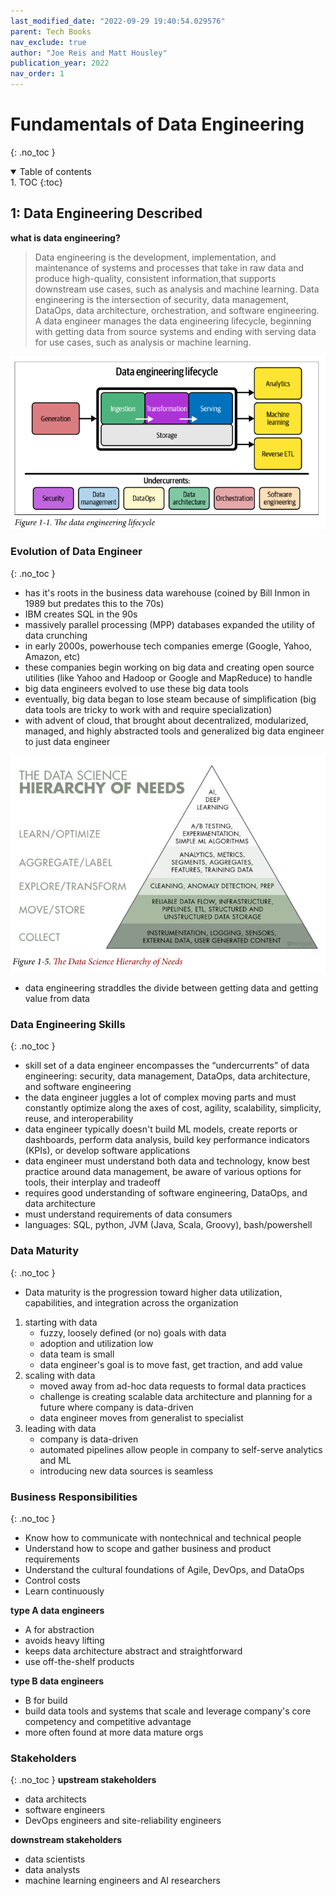 ```yaml
---
last_modified_date: "2022-09-29 19:40:54.029576"
parent: Tech Books
nav_exclude: true
author: "Joe Reis and Matt Housley"
publication_year: 2022
nav_order: 1
---
```


# Fundamentals of Data Engineering
{: .no_toc }


<details open markdown="block">
  <summary>
    Table of contents
  </summary>
1. TOC
{:toc}
</details>


## 1: Data Engineering Described

**what is data engineering?**
> Data engineering is the development, implementation, and maintenance of systems and processes that take in raw data and produce high-quality, consistent information,that supports downstream use cases, such as analysis and machine learning. Data engineering is the intersection of security, data management, DataOps, data architecture, orchestration, and software engineering. A data engineer manages the data engineering lifecycle, beginning with getting data from source systems and ending with serving data for use cases, such as analysis or machine learning.


<div style="text-align:center">
  <a href="/assets/img/fundamentals-of-data-engineering/data-engineering-lifecycle.png">
    <img src="/assets/img/fundamentals-of-data-engineering/data-engineering-lifecycle.png" alt="aggregate">
  </a>
</div>

### Evolution of Data Engineer
{: .no_toc }
- has it's roots in the business data warehouse (coined by Bill Inmon in 1989 but predates this to the 70s)
- IBM creates SQL in the 90s
- massively parallel processing (MPP) databases expanded the utility of data crunching
- in early 2000s, powerhouse tech companies emerge (Google, Yahoo, Amazon, etc)
- these companies begin working on big data and creating open source utilities (like Yahoo and Hadoop or Google and MapReduce) to handle
- big data engineers evolved to use these big data tools
- eventually, big data began to lose steam because of simplification (big data tools are tricky to work with and require specialization)
- with advent of cloud, that brought about decentralized, modularized, managed, and highly abstracted tools and generalized big data engineer to just data engineer

<div style="text-align:center">
  <a href="/assets/img/fundamentals-of-data-engineering/hierarchy-of-needs.png">
    <img src="/assets/img/fundamentals-of-data-engineering/hierarchy-of-needs.png" alt="aggregate">
  </a>
</div>

- data engineering straddles the divide between getting data and getting value from data

### Data Engineering Skills
{: .no_toc }
- skill set of a data engineer encompasses the “undercurrents” of data engineering: security, data management, DataOps, data architecture, and software engineering
- the data engineer juggles a lot of complex moving parts and must constantly optimize along the axes of cost, agility, scalability, simplicity, reuse, and interoperability
- data engineer typically doesn't build ML models, create reports or dashboards, perform data analysis, build key performance indicators (KPIs), or develop software applications
- data engineer must understand both data and technology, know best practice around data management, be aware of various options for tools, their interplay and tradeoff
- requires good understanding of software engineering, DataOps, and data architecture
- must understand requirements of data consumers
- languages: SQL, python, JVM (Java, Scala, Groovy), bash/powershell

### Data Maturity
{: .no_toc }
- Data maturity is the progression toward higher data utilization, capabilities, and integration across the organization
1. starting with data
    - fuzzy, loosely defined (or no) goals with data
    - adoption and utilization low
    - data team is small
    - data engineer's goal is to move fast, get traction, and add value
2. scaling with data
    - moved away from ad-hoc data requests to formal data practices
    - challenge is creating scalable data architecture and planning for a future where company is data-driven
    - data engineer moves from generalist to specialist
3. leading with data
    - company is data-driven
    - automated pipelines allow people in company to self-serve analytics and ML
    - introducing new data sources is seamless

### Business Responsibilities
{: .no_toc }
- Know how to communicate with nontechnical and technical people
- Understand how to scope and gather business and product requirements
- Understand the cultural foundations of Agile, DevOps, and DataOps
- Control costs
- Learn continuously

**type A data engineers**
- A for abstraction
- avoids heavy lifting
- keeps data architecture abstract and straightforward
- use off-the-shelf products

**type B data engineers**
- B for build
- build data tools and systems that scale and leverage company's core competency and competitive advantage
- more often found at more data mature orgs

### Stakeholders
{: .no_toc }
**upstream stakeholders**
- data architects
- software engineers
- DevOps engineers and site-reliability engineers

**downstream stakeholders**
- data scientists
- data analysts
- machine learning engineers and AI researchers